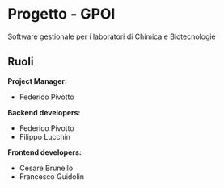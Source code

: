 # Progetto - GPOI

Software gestionale per i laboratori di Chimica e Biotecnologie

## Ruoli

**Project Manager:**
 * Federico Pivotto

**Backend developers:**
 * Federico Pivotto
 * Filippo Lucchin

**Frontend developers:**
 * Cesare Brunello
 * Francesco Guidolin 
